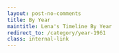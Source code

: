 ```yaml
---
layout: post-no-comments
title: By Year
maintitle: Lena's Timeline By Year
redirect_to: /category/year-1961
class: internal-link
---
```


